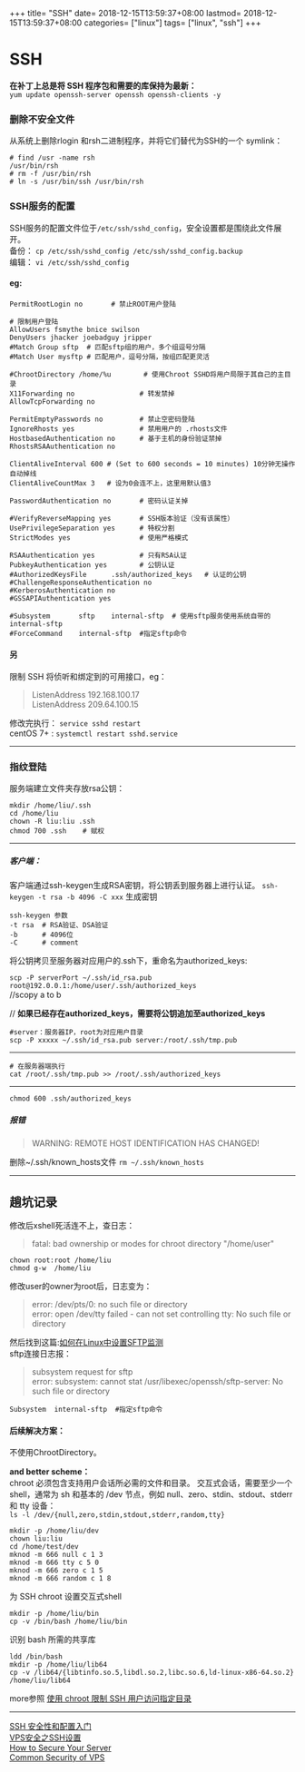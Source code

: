 +++
title= "SSH"
date= 2018-12-15T13:59:37+08:00
lastmod= 2018-12-15T13:59:37+08:00
categories= ["linux"]
tags= ["linux", "ssh"]
+++

# SSH

**在补丁上总是将 SSH 程序包和需要的库保持为最新：**  
` yum update openssh-server openssh openssh-clients -y `

### 删除不安全文件

从系统上删除rlogin 和rsh二进制程序，并将它们替代为SSH的一个 symlink：

```
# find /usr -name rsh
/usr/bin/rsh
# rm -f /usr/bin/rsh
# ln -s /usr/bin/ssh /usr/bin/rsh
```

### SSH服务的配置
SSH服务的配置文件位于`/etc/ssh/sshd_config`，安全设置都是围绕此文件展开。   
备份： `cp /etc/ssh/sshd_config /etc/ssh/sshd_config.backup`   
编辑： `vi /etc/ssh/sshd_config`

#### eg:
```
PermitRootLogin no       # 禁止ROOT用户登陆

# 限制用户登陆
AllowUsers fsmythe bnice swilson
DenyUsers jhacker joebadguy jripper
#Match Group sftp  # 匹配sftp组的用户，多个组逗号分隔
#Match User mysftp # 匹配用户，逗号分隔，按组匹配更灵活

#ChrootDirectory /home/%u        # 使用Chroot SSHD将用户局限于其自己的主目录
X11Forwarding no                # 转发禁掉
AllowTcpForwarding no

PermitEmptyPasswords no         # 禁止空密码登陆
IgnoreRhosts yes                # 禁用用户的 .rhosts文件
HostbasedAuthentication no      # 基于主机的身份验证禁掉
RhostsRSAAuthentication no

ClientAliveInterval 600 # (Set to 600 seconds = 10 minutes) 10分钟无操作自动掉线
ClientAliveCountMax 3   # 设为0会连不上，这里用默认值3

PasswordAuthentication no       # 密码认证关掉

#VerifyReverseMapping yes       # SSH版本验证（没有该属性）
UsePrivilegeSeparation yes      # 特权分割
StrictModes yes                 # 使用严格模式

RSAAuthentication yes           # 只有RSA认证
PubkeyAuthentication yes        # 公钥认证
#AuthorizedKeysFile      .ssh/authorized_keys   # 认证的公钥
#ChallengeResponseAuthentication no
#KerberosAuthentication no
#GSSAPIAuthentication yes  

#Subsystem       sftp    internal-sftp  # 使用sftp服务使用系统自带的internal-sftp
#ForceCommand    internal-sftp  #指定sftp命令
```

#### 另
 限制 SSH 将侦听和绑定到的可用接口，eg：

>  ListenAddress 192.168.100.17     
>  ListenAddress 209.64.100.15  

修改完执行：
`service sshd restart`  
centOS 7+ : `systemctl restart sshd.service`

---
### 指纹登陆  
服务端建立文件夹存放rsa公钥：
```
mkdir /home/liu/.ssh
cd /home/liu
chown -R liu:liu .ssh
chmod 700 .ssh    # 赋权
```
---

##### 客户端：
客户端通过ssh-keygen生成RSA密钥，将公钥丢到服务器上进行认证。
`ssh-keygen -t rsa -b 4096 -C xxx` 生成密钥
```
ssh-keygen 参数
-t rsa  # RSA验证、DSA验证
-b      # 4096位
-C      # comment
```
将公钥拷贝至服务器对应用户的.ssh下，重命名为authorized_keys:


`scp -P serverPort ~/.ssh/id_rsa.pub root@192.0.0.1:/home/user/.ssh/authorized_keys`   
//scopy a to b

//
**如果已经存在authorized_keys，需要将公钥追加至authorized_keys**
```
#server：服务器IP，root为对应用户目录
scp -P xxxxx ~/.ssh/id_rsa.pub server:/root/.ssh/tmp.pub
```
---
```
# 在服务器端执行
cat /root/.ssh/tmp.pub >> /root/.ssh/authorized_keys
```
---
```
chmod 600 .ssh/authorized_keys
```
##### 报错

> WARNING: REMOTE HOST IDENTIFICATION HAS CHANGED!  

删除~/.ssh/known_hosts文件
`rm ~/.ssh/known_hosts`

-----

## 趟坑记录
修改后xshell死活连不上，查日志：

> fatal: bad ownership or modes for chroot directory "/home/user"   
 
```
chown root:root /home/liu   
chmod g-w  /home/liu   
```
修改user的owner为root后，日志变为：

> error: /dev/pts/0: no such file or directory  
> error: open /dev/tty failed - can not set controlling tty: No such file or directory

然后找到这篇:[如何在Linux中设置SFTP监测](http://www.geekpills.com/operating-system/linux/how-to-setup-chroot-sftp-in-linux)   
sftp连接日志报：

> subsystem request for sftp  
> error: subsystem: cannot stat /usr/libexec/openssh/sftp-server: No such file or directory

```
Subsystem  internal-sftp  #指定sftp命令
```

#### 后续解决方案：
不使用ChrootDirectory。

**and better scheme：**  
chroot 必须包含支持用户会话所必需的文件和目录。
交互式会话，需要至少一个 shell，通常为 sh 和基本的 /dev 节点，例如 null、zero、stdin、stdout、stderr 和 tty 设备：   
`ls -l /dev/{null,zero,stdin,stdout,stderr,random,tty}`

```
mkdir -p /home/liu/dev  
chown liu:liu
cd /home/test/dev
mknod -m 666 null c 1 3
mknod -m 666 tty c 5 0
mknod -m 666 zero c 1 5
mknod -m 666 random c 1 8
```

为 SSH chroot 设置交互式shell
```
mkdir -p /home/liu/bin
cp -v /bin/bash /home/liu/bin
```
识别 bash 所需的共享库
```
ldd /bin/bash
mkdir -p /home/liu/lib64
cp -v /lib64/{libtinfo.so.5,libdl.so.2,libc.so.6,ld-linux-x86-64.so.2} /home/liu/lib64
```

more参照 [使用 chroot 限制 SSH 用户访问指定目录](www.tecmint.com/restrict-ssh-user-to-directory-using-chrooted-jail)

----

[SSH 安全性和配置入门](https://www.ibm.com/developerworks/cn/aix/library/au-sshsecurity)  
[VPS安全之SSH设置](https://blog.phpgao.com/vps_ssh.html)   
[How to Secure Your Server](https://www.linode.com/docs/security/securing-your-server)  
[Common Security of VPS ](https://blog.tankywoo.com/ops/2013/09/14/common-security-of-vps.html)
